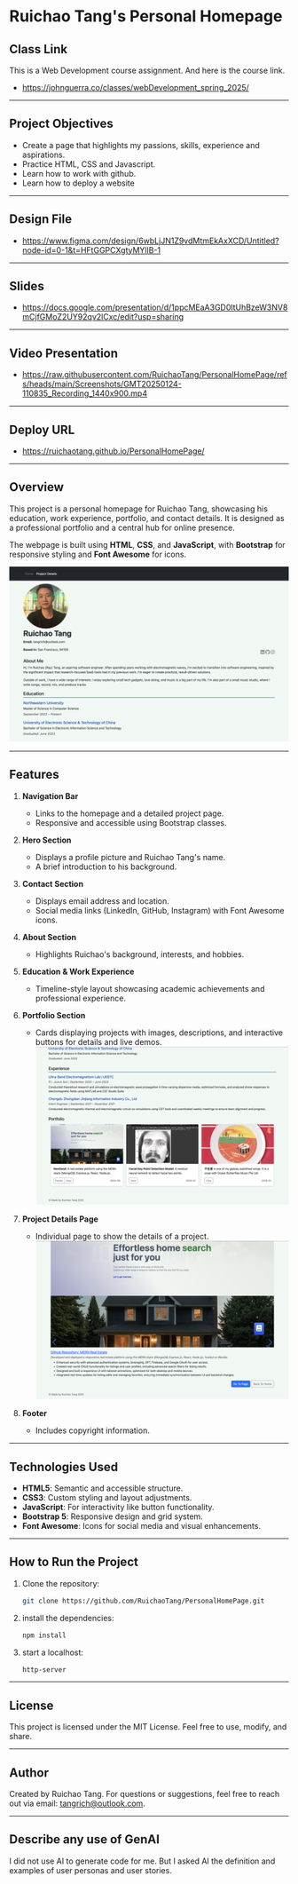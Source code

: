 # Ruichao Tang's Personal Homepage

## Class Link
This is a Web Development course assignment. And here is the course link.
  - https://johnguerra.co/classes/webDevelopment_spring_2025/

---
## Project Objectives
  - Create a page that highlights my passions, skills, experience and aspirations.
  - Practice HTML, CSS and Javascript.
  - Learn how to work with github.
  - Learn how to deploy a website

---
## Design File
  - https://www.figma.com/design/6wbLjJN1Z9vdMtmEkAxXCD/Untitled?node-id=0-1&t=HFtGGPCXgtyMYllB-1

---
## Slides
  - https://docs.google.com/presentation/d/1ppcMEaA3GD0ltUhBzeW3NV8mCjfGMoZ2UY92qv2lCxc/edit?usp=sharing

---
## Video Presentation
  - https://raw.githubusercontent.com/RuichaoTang/PersonalHomePage/refs/heads/main/Screenshots/GMT20250124-110835_Recording_1440x900.mp4

---
## Deploy URL
  - https://ruichaotang.github.io/PersonalHomePage/

---
## Overview
This project is a personal homepage for Ruichao Tang, showcasing his education, work experience, portfolio, and contact details. It is designed as a professional portfolio and a central hub for online presence.

The webpage is built using **HTML**, **CSS**, and **JavaScript**, with **Bootstrap** for responsive styling and **Font Awesome** for icons.

![Project 1 Screenshot 1](https://github.com/RuichaoTang/PersonalHomePage/blob/408d01ed9e69e175d83bcbfac7afc2b92b95496c/Screenshots/screenshot1.png?raw=true)

---

## Features
1. **Navigation Bar**
   - Links to the homepage and a detailed project page.
   - Responsive and accessible using Bootstrap classes.

2. **Hero Section**
   - Displays a profile picture and Ruichao Tang's name.
   - A brief introduction to his background.

3. **Contact Section**
   - Displays email address and location.
   - Social media links (LinkedIn, GitHub, Instagram) with Font Awesome icons.

4. **About Section**
   - Highlights Ruichao's background, interests, and hobbies.

5. **Education & Work Experience**
   - Timeline-style layout showcasing academic achievements and professional experience.

6. **Portfolio Section**
   - Cards displaying projects with images, descriptions, and interactive buttons for details and live demos.
    ![Project 1 Screenshot 2](https://github.com/RuichaoTang/PersonalHomePage/blob/408d01ed9e69e175d83bcbfac7afc2b92b95496c/Screenshots/screenshot2.png?raw=true)

7. **Project Details Page**
   - Individual page to show the details of a project.
   ![Project 1 Screenshot 3](https://github.com/RuichaoTang/PersonalHomePage/blob/408d01ed9e69e175d83bcbfac7afc2b92b95496c/Screenshots/screenshot3.png?raw=true)

9. **Footer**
   - Includes copyright information.

---

## Technologies Used
- **HTML5**: Semantic and accessible structure.
- **CSS3**: Custom styling and layout adjustments.
- **JavaScript**: For interactivity like button functionality.
- **Bootstrap 5**: Responsive design and grid system.
- **Font Awesome**: Icons for social media and visual enhancements.

---


## How to Run the Project
1. Clone the repository:
   ```bash
   git clone https://github.com/RuichaoTang/PersonalHomePage.git
2. install the dependencies:
   ```bash
   npm install
3. start a localhost:
   ```bash
   http-server

---
## License

This project is licensed under the MIT License. Feel free to use, modify, and share.

---
## Author
Created by Ruichao Tang.
For questions or suggestions, feel free to reach out via email: tangrich@outlook.com.

---
## Describe any use of GenAI
I did not use AI to generate code for me.
But I asked AI the definition and examples of user personas and user stories.
